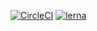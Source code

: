 [![CircleCI](https://circleci.com/gh/Enkya/centralShiftK3y.svg?style=svg)](https://circleci.com/gh/Enkya/centralShiftK3y)
[![lerna](https://img.shields.io/badge/maintained%20with-lerna-cc00ff.svg)](https://lernajs.io/)